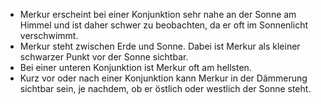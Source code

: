 * Merkur erscheint bei einer Konjunktion sehr nahe an der Sonne am Himmel und ist daher schwer zu beobachten, da er oft im Sonnenlicht verschwimmt.
* Merkur steht zwischen Erde und Sonne. Dabei ist Merkur als kleiner schwarzer Punkt vor der Sonne sichtbar. 
* Bei einer unteren Konjunktion ist Merkur oft am hellsten. 
* Kurz vor oder nach einer Konjunktion kann Merkur in der Dämmerung sichtbar sein, je nachdem, ob er östlich oder westlich der Sonne steht.
